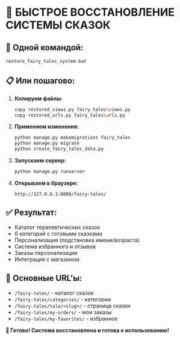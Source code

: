 # 🧚 БЫСТРОЕ ВОССТАНОВЛЕНИЕ СИСТЕМЫ СКАЗОК

## 🚀 Одной командой:

```bash
restore_fairy_tales_system.bat
```

## 📋 Или пошагово:

1. **Копируем файлы:**
   ```bash
   copy restored_views.py fairy_tales\views.py
   copy restored_urls.py fairy_tales\urls.py
   ```

2. **Применяем изменения:**
   ```bash
   python manage.py makemigrations fairy_tales
   python manage.py migrate
   python create_fairy_tales_data.py
   ```

3. **Запускаем сервер:**
   ```bash
   python manage.py runserver
   ```

4. **Открываем в браузере:**
   ```
   http://127.0.0.1:8000/fairy-tales/
   ```

## ✅ Результат:
- Каталог терапевтических сказок
- 6 категорий с готовыми сказками
- Персонализация (подстановка имени/возраста)
- Система избранного и отзывов
- Заказы персонализации
- Интеграция с магазином

## 🎯 Основные URL'ы:
- `/fairy-tales/` - каталог сказок
- `/fairy-tales/categories/` - категории
- `/fairy-tales/tale/<slug>/` - страница сказки
- `/fairy-tales/my-orders/` - мои заказы
- `/fairy-tales/my-favorites/` - избранное

**🌟 Готово! Система восстановлена и готова к использованию!**
